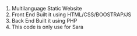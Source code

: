 1. Multilanguage Static Website
2. Front End Built it using HTML/CSS/BOOSTRAP/JS
3. Back End Built it using PHP
4. This code is only use for Sara
